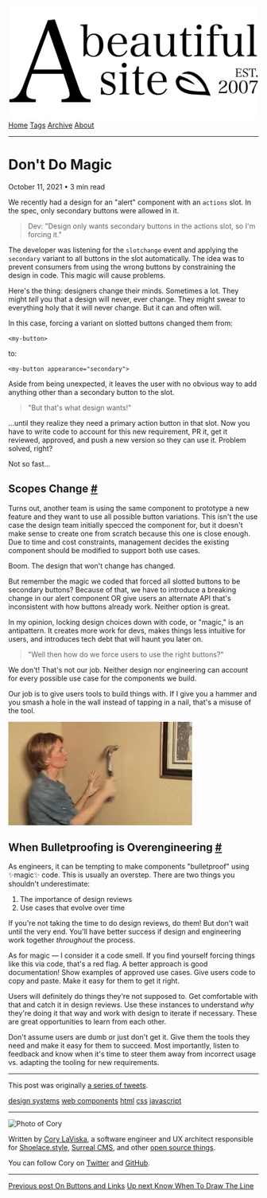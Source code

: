 <a href="../../index.html" class="header-link"><img src="../../images/logos/wordmark.svg" alt="A Beautiful Site" class="wordmark" /></a> <a href="../../index.html" class="nav-item">Home</a> <a href="../../tags/index.html" class="nav-item">Tags</a> <a href="../index.html" class="nav-item">Archive</a> <a href="../../about/index.html" class="nav-item">About</a>

------------------------------------------------------------------------

Don't Do Magic
==============

October 11, 2021 • 3 min read

We recently had a design for an "alert" component with an `actions` slot. In the spec, only secondary buttons were allowed in it.

> Dev: "Design only wants secondary buttons in the actions slot, so I'm forcing it."

The developer was listening for the `slotchange` event and applying the `secondary` variant to all buttons in the slot automatically. The idea was to prevent consumers from using the wrong buttons by constraining the design in code. This magic will cause problems.

Here's the thing: designers change their minds. Sometimes a lot. They might *tell* you that a design will never, ever change. They might swear to everything holy that it will never change. But it can and often will.

In this case, forcing a variant on slotted buttons changed them from:

    <my-button>

to:

    <my-button appearance="secondary">

Aside from being unexpected, it leaves the user with no obvious way to add anything other than a secondary button to the slot.

> "But that's what design wants!"

...until they realize they need a primary action button in that slot. Now you have to write code to account for this new requirement, PR it, get it reviewed, approved, and push a new version so they can use it. Problem solved, right?

Not so fast…

Scopes Change <a href="#scopes-change" class="direct-link">#</a>
----------------------------------------------------------------

Turns out, another team is using the same component to prototype a new feature and they want to use all possible button variations. This isn't the use case the design team initially specced the component for, but it doesn't make sense to create one from scratch because this one is close enough. Due to time and cost constraints, management decides the existing component should be modified to support both use cases.

Boom. The design that won't change has changed.

But remember the magic we coded that forced all slotted buttons to be secondary buttons? Because of that, we have to introduce a breaking change in our alert component OR give users an alternate API that's inconsistent with how buttons already work. Neither option is great.

In my opinion, locking design choices down with code, or "magic," is an antipattern. It creates more work for devs, makes things less intuitive for users, and introduces tech debt that will haunt you later on.

> "Well then how do we force users to use the right buttons?"

We don't! That's not our job. Neither design nor engineering can account for every possible use case for the components we build.

Our job is to give users tools to build things with. If I give you a hammer and you smash a hole in the wall instead of tapping in a nail, that's a misuse of the tool.

![Hammering a hole into the wall. Oops.](../../images/hammer-oops.gif)

When Bulletproofing is Overengineering <a href="#when-bulletproofing-is-overengineering" class="direct-link">#</a>
------------------------------------------------------------------------------------------------------------------

As engineers, it can be tempting to make components "bulletproof" using ✨magic✨ code. This is usually an overstep. There are two things you shouldn't underestimate:

1.  The importance of design reviews
2.  Use cases that evolve over time

If you're not taking the time to do design reviews, do them! But don't wait until the very end. You'll have better success if design and engineering work together *throughout* the process.

As for magic — I consider it a code smell. If you find yourself forcing things like this via code, that's a red flag. A better approach is good documentation! Show examples of approved use cases. Give users code to copy and paste. Make it easy for them to get it right.

Users will definitely do things they're not supposed to. Get comfortable with that and catch it in design reviews. Use these instances to understand *why* they're doing it that way and work with design to iterate if necessary. These are great opportunities to learn from each other.

Don't assume users are dumb or just don't get it. Give them the tools they need and make it easy for them to succeed. Most importantly, listen to feedback and know when it's time to steer them away from incorrect usage vs. adapting the tooling for new requirements.

------------------------------------------------------------------------

<span class="small"></span>

This post was originally [a series of tweets](https://twitter.com/bgooonz/status/1447562886314971141?s=20).

<a href="../../tags/design%20systems/index.html" class="post-tag">design systems</a> <a href="../../tags/web%20components/index.html" class="post-tag">web components</a> <a href="../../tags/html/index.html" class="post-tag">html</a> <a href="../../tags/css/index.html" class="post-tag">css</a> <a href="../../tags/javascript/index.html" class="post-tag">javascript</a>

------------------------------------------------------------------------

<img src="http://0.gravatar.com/avatar/bf1b3b95fd5b096a3592247c29667b33?s=512" alt="Photo of Cory" class="avatar avatar-small" />

Written by [Cory LaViska](../../index-4.html), a software engineer and UX architect responsible for [Shoelace.style](https://shoelace.style/), [Surreal CMS](https://www.surrealcms.com/), and other [open source things](https://github.com/claviska).

You can follow Cory on [Twitter](https://twitter.com/bgooonz) and [GitHub](https://github.com/claviska).

------------------------------------------------------------------------

<a href="../on-buttons-and-links/index.html" class="post-nav-previous"><span class="small">Previous post</span> On Buttons and Links</a> <a href="../know-when-to-draw-the-line/index.html" class="post-nav-next"><span class="small">Up next</span> Know When To Draw The Line</a>
